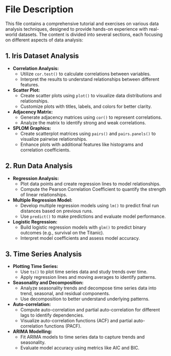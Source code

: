# File Description

This file contains a comprehensive tutorial and exercises on various data analysis techniques, designed to provide hands-on experience with real-world datasets. The content is divided into several sections, each focusing on different aspects of data analysis:

## 1. Iris Dataset Analysis
- **Correlation Analysis:**
  - Utilize `cor.test()` to calculate correlations between variables.
  - Interpret the results to understand relationships between different features.
- **Scatter Plot:**
  - Create scatter plots using `plot()` to visualize data distributions and relationships.
  - Customize plots with titles, labels, and colors for better clarity.
- **Adjacency Matrix:**
  - Generate adjacency matrices using `cor()` to represent correlations.
  - Analyze the matrix to identify strong and weak correlations.
- **SPLOM Graphics:**
  - Create scatterplot matrices using `pairs()` and `pairs.panels()` to visualize pairwise relationships.
  - Enhance plots with additional features like histograms and correlation coefficients.

## 2. Run Data Analysis
- **Regression Analysis:**
  - Plot data points and create regression lines to model relationships.
  - Compute the Pearson Correlation Coefficient to quantify the strength of linear relationships.
- **Multiple Regression Model:**
  - Develop multiple regression models using `lm()` to predict final run distances based on previous runs.
  - Use `predict()` to make predictions and evaluate model performance.
- **Logistic Regression:**
  - Build logistic regression models with `glm()` to predict binary outcomes (e.g., survival on the Titanic).
  - Interpret model coefficients and assess model accuracy.

## 3. Time Series Analysis
- **Plotting Time Series:**
  - Use `ts()` to plot time series data and study trends over time.
  - Apply regression lines and moving averages to identify patterns.
- **Seasonality and Decomposition:**
  - Analyze seasonality trends and decompose time series data into trend, seasonal, and residual components.
  - Use decomposition to better understand underlying patterns.
- **Auto-correlation:**
  - Compute auto-correlation and partial auto-correlation for different lags to identify dependencies.
  - Visualize auto-correlation functions (ACF) and partial auto-correlation functions (PACF).
- **ARIMA Modelling:**
  - Fit ARIMA models to time series data to capture trends and seasonality.
  - Evaluate model accuracy using metrics like AIC and BIC.
